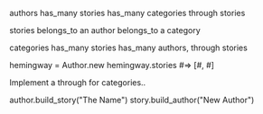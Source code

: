 authors
  has_many stories
  has_many categories through stories

stories
  belongs_to an author
  belongs_to a category

categories
  has_many stories
  has_many authors, through stories


hemingway =  Author.new
hemingway.stories #=> [#<Story>, #<Story>]

Implement a through for categories..

author.build_story("The Name")
story.build_author("New Author")
